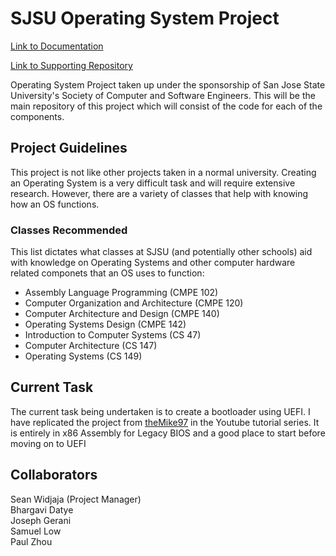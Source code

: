 # SJSU Operating System Project

[Link to Documentation](https://docs.google.com/document/d/1oxKF2Op0ycr6g2Da_YqT2-a3mmvXrkOrC8Fc69U4vOY/edit?usp=sharing)

[Link to Supporting Repository](https://github.com/Swidjaja6/OpSysWork)

Operating System Project taken up under the sponsorship of San Jose State University's Society of Computer and Software Engineers. This will be the main repository of this project which will consist of the code for each of the components. 

## Project Guidelines
This project is not like other projects taken in a normal university. Creating an Operating System is a very difficult task and will require extensive research. However, there are a variety of classes that help with knowing how an OS functions.

### Classes Recommended
This list dictates what classes at SJSU (and potentially other schools) aid with knowledge on Operating Systems and other computer hardware related componets that an OS uses to function:

* Assembly Language Programming (CMPE 102)
* Computer Organization and Architecture (CMPE 120)
* Computer Architecture and Design (CMPE 140)
* Operating Systems Design (CMPE 142)
* Introduction to Computer Systems (CS 47)
* Computer Architecture (CS 147)
* Operating Systems (CS 149)

## Current Task
The current task being undertaken is to create a bootloader using UEFI. I have replicated the project from [theMike97](https://github.com/Swidjaja6/OpSysWork) in the Youtube tutorial series. It is entirely in x86 Assembly for Legacy BIOS and a good place to start before moving on to UEFI

## Collaborators

Sean Widjaja (Project Manager)<br/>
Bhargavi Datye<br/>
Joseph Gerani<br/>
Samuel Low<br/>
Paul Zhou<br/>
